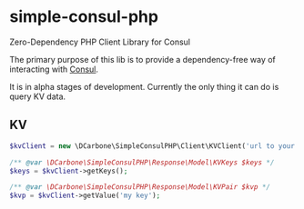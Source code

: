 # simple-consul-php
Zero-Dependency PHP Client Library for Consul

The primary purpose of this lib is to provide a dependency-free way of interacting with [Consul](https://www.consul.io/).

It is in alpha stages of development.  Currently the only thing it can do is query KV data.

## KV

```php
$kvClient = new \DCarbone\SimpleConsulPHP\Client\KVClient('url to your consul');

/** @var \DCarbone\SimpleConsulPHP\Response\Model\KVKeys $keys */
$keys = $kvClient->getKeys();

/** @var \DCarbone\SimpleConsulPHP\Response\Model\KVPair $kvp */
$kvp = $kvClient->getValue('my key');
```
